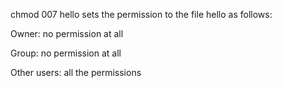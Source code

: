 chmod 007 hello sets the permission to the file hello as follows:

Owner: no permission at all

Group: no permission at all

Other users: all the permissions
